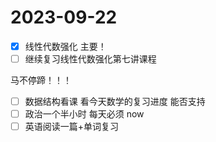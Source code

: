 # 2023-09-22

* [X] 线性代数强化 主要！
* [ ] 继续复习线性代数强化第七讲课程

马不停蹄！！！

* [ ] 数据结构看课 看今天数学的复习进度 能否支持
* [ ] 政治一个半小时 每天必须 now
* [ ] 英语阅读一篇+单词复习
